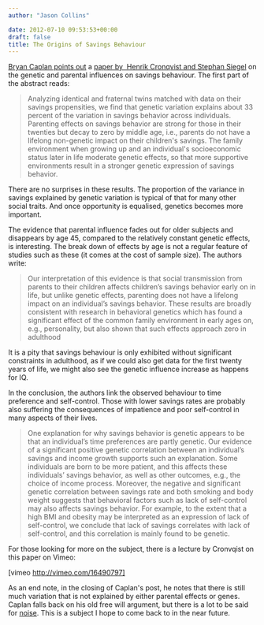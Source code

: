 ```yaml
---
author: "Jason Collins"

date: 2012-07-10 09:53:53+00:00
draft: false
title: The Origins of Savings Behaviour
---
```


[Bryan Caplan points out](http://econlog.econlib.org/archives/2012/07/savings_and_fad.html) a [paper by  Henrik Cronqvist and Stephan Siegel](http://papers.ssrn.com/sol3/papers.cfm?abstract_id=1649790) on the genetic and parental influences on savings behaviour. The first part of the abstract reads:


<blockquote>Analyzing identical and fraternal twins matched with data on their savings propensities, we find that genetic variation explains about 33 percent of the variation in savings behavior across individuals. Parenting effects on savings behavior are strong for those in their twenties but decay to zero by middle age, i.e., parents do not have a lifelong non-genetic impact on their children's savings. The family environment when growing up and an individual's socioeconomic status later in life moderate genetic effects, so that more supportive environments result in a stronger genetic expression of savings behavior.</blockquote>


There are no surprises in these results. The proportion of the variance in savings explained by genetic variation is typical of that for many other social traits. And once opportunity is equalised, genetics becomes more important.

The evidence that parental influence fades out for older subjects and disappears by age 45, compared to the relatively constant genetic effects, is interesting. The break down of effects by age is not a regular feature of studies such as these (it comes at the cost of sample size). The authors write:


<blockquote>Our interpretation of this evidence is that social transmission from parents to their children affects children’s savings behavior early on in life, but unlike genetic effects, parenting does not have a lifelong impact on an individual’s savings behavior. These results are broadly consistent with research in behavioral genetics which has found a significant effect of the common family environment in early ages on, e.g., personality, but also shown that such effects approach zero in adulthood</blockquote>


It is a pity that savings behaviour is only exhibited without significant constraints in adulthood, as if we could also get data for the first twenty years of life, we might also see the genetic influence increase as happens for IQ.

In the conclusion, the authors link the observed behaviour to time preference and self-control. Those with lower savings rates are probably also suffering the consequences of impatience and poor self-control in many aspects of their lives.


<blockquote>One explanation for why savings behavior is genetic appears to be that an individual’s time preferences are partly genetic. Our evidence of a significant positive genetic correlation between an individual’s savings and income growth supports such an explanation. Some individuals are born to be more patient, and this affects these individuals’ savings behavior, as well as other outcomes, e.g., the choice of income process. Moreover, the negative and significant genetic correlation between savings rate and both smoking and body weight suggests that behavioral factors such as lack of self-control may also affects savings behavior. For example, to the extent that a high BMI and obesity may be interpreted as an expression of lack of self-control, we conclude that lack of savings correlates with lack of self-control, and this correlation is mainly found to be genetic.</blockquote>


For those looking for more on the subject, there is a lecture by Cronvqist on this paper on Vimeo:

[vimeo http://vimeo.com/16490797]



As an end note, in the closing of Caplan's post, he notes that there is still much variation that is not explained by either parental effects or genes. Caplan falls back on his old free will argument, but there is a lot to be said for [noise](http://wiringthebrain.blogspot.com.au/2010/02/noisy-genes-and-limits-of-genetic.html). This is a subject I hope to come back to in the near future.
